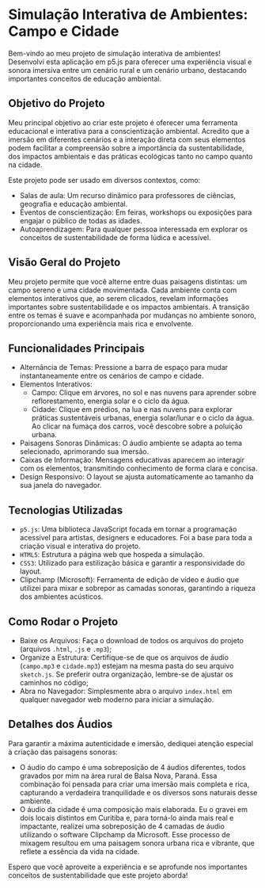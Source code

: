 # **Simulação Interativa de Ambientes: Campo e Cidade**  

Bem-vindo ao meu projeto de simulação interativa de ambientes! Desenvolvi esta aplicação em p5.js para oferecer uma experiência visual e sonora imersiva entre um cenário rural e um cenário urbano, destacando importantes conceitos de educação ambiental.

## **Objetivo do Projeto**

Meu principal objetivo ao criar este projeto é oferecer uma ferramenta educacional e interativa para a conscientização ambiental. Acredito que a imersão em diferentes cenários e a interação direta com seus elementos podem facilitar a compreensão sobre a importância da sustentabilidade, dos impactos ambientais e das práticas ecológicas tanto no campo quanto na cidade.

Este projeto pode ser usado em diversos contextos, como:

- Salas de aula: Um recurso dinâmico para professores de ciências, geografia e educação ambiental.
- Eventos de conscientização: Em feiras, workshops ou exposições para engajar o público de todas as idades.
- Autoaprendizagem: Para qualquer pessoa interessada em explorar os conceitos de sustentabilidade de forma lúdica e acessível.

## **Visão Geral do Projeto**

Meu projeto permite que você alterne entre duas paisagens distintas: um campo sereno e uma cidade movimentada. Cada ambiente conta com elementos interativos que, ao serem clicados, revelam informações importantes sobre sustentabilidade e os impactos ambientais. A transição entre os temas é suave e acompanhada por mudanças no ambiente sonoro, proporcionando uma experiência mais rica e envolvente.

## **Funcionalidades Principais**

- Alternância de Temas: Pressione a barra de espaço para mudar instantaneamente entre os cenários de campo e cidade.
- Elementos Interativos:
   - Campo: Clique em árvores, no sol e nas nuvens para aprender sobre reflorestamento, energia solar e o ciclo da água.
   - Cidade: Clique em prédios, na lua e nas nuvens para explorar práticas sustentáveis urbanas, energia solar/lunar e o ciclo da água. Ao clicar na fumaça dos carros, você descobre sobre a poluição urbana.
- Paisagens Sonoras Dinâmicas: O áudio ambiente se adapta ao tema selecionado, aprimorando sua imersão.
- Caixas de Informação: Mensagens educativas aparecem ao interagir com os elementos, transmitindo conhecimento de forma clara e concisa.
- Design Responsivo: O layout se ajusta automaticamente ao tamanho da sua janela do navegador.

## **Tecnologias Utilizadas**

- `p5.js`: Uma biblioteca JavaScript focada em tornar a programação acessível para artistas, designers e educadores. Foi a base para toda a criação visual e interativa do projeto.
- `HTML5`: Estrutura a página web que hospeda a simulação.
- `CSS3`: Utilizado para estilização básica e garantir a responsividade do layout.
- Clipchamp (Microsoft): Ferramenta de edição de vídeo e áudio que utilizei para mixar e sobrepor as camadas sonoras, garantindo a riqueza dos ambientes acústicos.

## **Como Rodar o Projeto**

- Baixe os Arquivos: Faça o download de todos os arquivos do projeto (arquivos `.html`, `.js` e `.mp3`);
- Organize a Estrutura: Certifique-se de que os arquivos de áudio (`campo.mp3` e `cidade.mp3`) estejam na mesma pasta do seu arquivo `sketch.js`. Se preferir outra organização, lembre-se de ajustar os caminhos no código;
- Abra no Navegador: Simplesmente abra o arquivo `index.html` em qualquer navegador web moderno para iniciar a simulação.

## **Detalhes dos Áudios**
Para garantir a máxima autenticidade e imersão, dediquei atenção especial à criação das paisagens sonoras:

- O áudio do campo é uma sobreposição de 4 áudios diferentes, todos gravados por mim na área rural de Balsa Nova, Paraná. Essa combinação foi pensada para criar uma imersão mais completa e rica, capturando a verdadeira tranquilidade e os diversos sons naturais desse ambiente.
- O áudio da cidade é uma composição mais elaborada. Eu o gravei em dois locais distintos em Curitiba e, para torná-lo ainda mais real e impactante, realizei uma sobreposição de 4 camadas de áudio utilizando o software Clipchamp da Microsoft. Esse processo de mixagem resultou em uma paisagem sonora urbana rica e vibrante, que reflete a essência da vida na cidade.


Espero que você aproveite a experiência e se aprofunde nos importantes conceitos de sustentabilidade que este projeto aborda!

